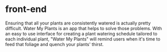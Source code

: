 # front-end
Ensuring that all your plants are consistently watered is actually pretty difficult. Water My Plants is an app that helps to solve those problems.   With an easy to use interface for creating a plant watering schedule tailored to each individual plant, "Water My Plants" will remind users when it's time to feed that foliage and quench your plants' thirst.
